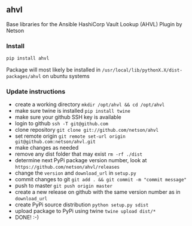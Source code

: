 ## ahvl

Base libraries for the Ansible HashiCorp Vault Lookup (AHVL) Plugin by Netson

### Install

```python
pip install ahvl
```

Package will most likely be installed in ```/usr/local/lib/pythonX.X/dist-packages/ahvl``` on ubuntu systems

### Update instructions

* create a working directory ```mkdir /opt/ahvl && cd /opt/ahvl```
* make sure twine is installed ```pip install twine```
* make sure your github SSH key is available
* login to github ```ssh -T git@github.com```
* clone repository ```git clone git://github.com/netson/ahvl```
* set remote origin ```git remote set-url origin git@github.com:netson/ahvl.git```
* make changes as needed
* remove any dist folder that may exist ```rm -rf ./dist```
* determine next PyPi package version number, look at ```https://github.com/netson/ahvl/releases```
* change the ```version``` and ```download_url``` in ```setup.py```
* commit changes to git ```git add . && git commit -m "commit message"```
* push to master ```git push origin master```
* create a new release on github with the same version number as in ```download_url```
* create PyPi source distribution ```python setup.py sdist```
* upload package to PyPi using twine ```twine upload dist/*```
* DONE! :-)
